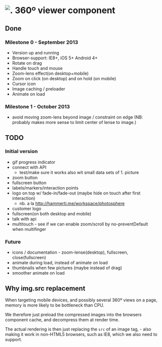 # ![.](https://ssl.solsort.com/_solsort.png) 360º viewer component
## Done

### Milestone 0 - September 2013

- Version up and running
- Browser-support: IE8+, iOS 5+ Android 4+
- Rotate on drag
- Handle touch and mouse
- Zoom-lens effect(on desktop+mobile)
- Zoom on click (on desktop) and on hold (on mobile)
- Cursor icon
- Image caching / preloader
- Animate on load

### Milestone 1 - October 2013
- avoid moving zoom-lens beyond image / constraint on edge (NB: probably makes more sense to limit center of lense to image.)

## TODO

### Initial version

- gif progress indicator
- connect with API
    - test/make sure it works also wit small data sets of 1. picture
- zoom button
- fullscreen button
- labels/markers/interaction points
- logo on top w/ fade-in/fade-out (maybe hide on touch after first interaction)
    - nb. a la http://hammerti.me/workspace/photosphere
- customer logo
- fullscreen(on both desktop and mobile)
- talk with api
- multitouch - see if we can enable zoom/scroll by no-preventDefault when multifinger

### Future

- icons / documentation - zoom-lense(desktop), fullscreen, close(fullscreen)
- animate during load, instead of animate on load
- thumbnails when few pictures (maybe instead of drag)
- smoother animate on load

## Why img.src replacement

When targeting mobile devices,
and possibly several 360º views on a page,
memory is more likely to be bottleneck than CPU.

We therefore just preload the compressed images
into the browsers component cache, 
and decompress them at render time.

The actual rendering is then just replacing
the `src` of an image tag, - also making it work
in non-HTML5 browsers, such as IE8, 
which we also need to support.
